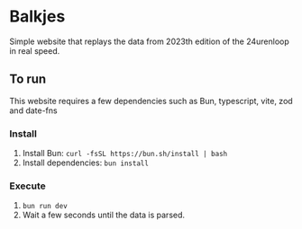 # Balkjes
Simple website that replays the data from 2023th edition of the 24urenloop in real speed.

## To run
This website requires a few dependencies such as Bun, typescript, vite, zod and date-fns

### Install

1. Install Bun: `curl -fsSL https://bun.sh/install | bash`
2. Install dependencies: `bun install`

### Execute

1. `bun run dev`
2. Wait a few seconds until the data is parsed.
